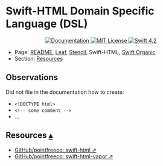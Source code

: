 # Swift-HTML Domain Specific Language (DSL)

<p align="center">
    <a href="http://docs.vapor.codes/3.0/">
        <img src="http://img.shields.io/badge/read_the-docs-2196f3.svg" alt="Documentation">
    </a>
    <a href="LICENSE">
        <img src="http://img.shields.io/badge/license-MIT-brightgreen.svg" alt="MIT License">
    </a>
    <a href="https://swift.org">
        <img src="http://img.shields.io/badge/swift-4.2-brightgreen.svg" alt="Swift 4.2">
    </a>
</p>

* Page: [README](../README.md), [Leaf](Leaf.md), [Stencil](Stencil.md), Swift-HTML, [Swift Organic](SwiftOrganic.md)  
* Section: <a id="toc"></a>
[Resources](#linkResources)

## Observations

Did not file in the documentation how to create:

* `<!DOCTYPE html>`
* `<!-- some comment -->`
* ...

## Resources <a id="linkResources">[▴](#toc)</a>

* [GitHub/pointfreeco: swift-html ⇗](https://github.com/pointfreeco/swift-html)
* [GitHub/pointfreeco: swift-html-vapor ⇗](https://github.com/pointfreeco/swift-html-vapor)

